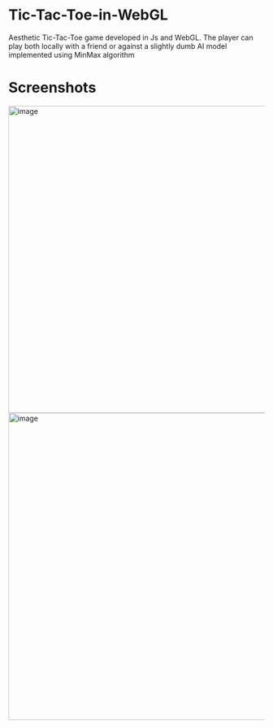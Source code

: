 # Tic-Tac-Toe-in-WebGL
Aesthetic Tic-Tac-Toe game developed in Js and WebGL. The player can play both locally with a friend or against a slightly dumb AI model implemented using MinMax algorithm

# Screenshots
<img width="604" alt="image" src="https://github.com/giuffridino/Tic-Tac-Toe-in-WebGL/assets/123559640/52ab7238-02cc-494a-919d-d2e6822a2939">
<img width="604" alt="image" src="https://github.com/giuffridino/Tic-Tac-Toe-in-WebGL/assets/123559640/4796eb13-3da4-4e1e-ab39-a2abf8374480">
